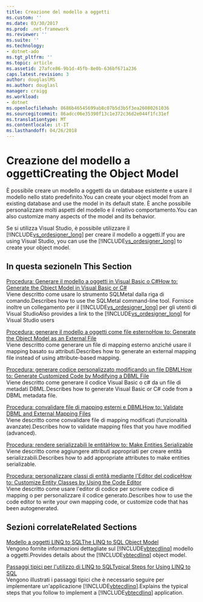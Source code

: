 ```yaml
---
title: Creazione del modello a oggetti
ms.custom: ''
ms.date: 03/30/2017
ms.prod: .net-framework
ms.reviewer: ''
ms.suite: ''
ms.technology:
- dotnet-ado
ms.tgt_pltfrm: ''
ms.topic: article
ms.assetid: 27afce86-9b1d-45fb-8e0b-636bf671a236
caps.latest.revision: 3
author: douglaslMS
ms.author: douglasl
manager: craigg
ms.workload:
- dotnet
ms.openlocfilehash: 8686b46545699ab8c07b5d3b5f3ea26080261036
ms.sourcegitcommit: 86adcc06e35390f13c1e372c36d2e044f1fc31ef
ms.translationtype: MT
ms.contentlocale: it-IT
ms.lasthandoff: 04/26/2018
---
```

# <a name="creating-the-object-model"></a><span data-ttu-id="8b707-102">Creazione del modello a oggetti</span><span class="sxs-lookup"><span data-stu-id="8b707-102">Creating the Object Model</span></span>
<span data-ttu-id="8b707-103">È possibile creare un modello a oggetti da un database esistente e usare il modello nello stato predefinito.</span><span class="sxs-lookup"><span data-stu-id="8b707-103">You can create your object model from an existing database and use the model in its default state.</span></span> <span data-ttu-id="8b707-104">È anche possibile personalizzare molti aspetti del modello e il relativo comportamento.</span><span class="sxs-lookup"><span data-stu-id="8b707-104">You can also customize many aspects of the model and its behavior.</span></span>  
  
 <span data-ttu-id="8b707-105">Se si utilizza Visual Studio, è possibile utilizzare il [!INCLUDE[vs_ordesigner_long](../../../../../../includes/vs-ordesigner-long-md.md)] per creare il modello a oggetti.</span><span class="sxs-lookup"><span data-stu-id="8b707-105">If you are using Visual Studio, you can use the [!INCLUDE[vs_ordesigner_long](../../../../../../includes/vs-ordesigner-long-md.md)] to create your object model.</span></span>  
  
## <a name="in-this-section"></a><span data-ttu-id="8b707-106">In questa sezione</span><span class="sxs-lookup"><span data-stu-id="8b707-106">In This Section</span></span>  
 [<span data-ttu-id="8b707-107">Procedura: Generare il modello a oggetti in Visual Basic o C#</span><span class="sxs-lookup"><span data-stu-id="8b707-107">How to: Generate the Object Model in Visual Basic or C#</span></span>](../../../../../../docs/framework/data/adonet/sql/linq/how-to-generate-the-object-model-in-visual-basic-or-csharp.md)  
 <span data-ttu-id="8b707-108">Viene descritto come usare lo strumento SQLMetal dalla riga di comando.</span><span class="sxs-lookup"><span data-stu-id="8b707-108">Describes how to use the SQLMetal command-line tool.</span></span> <span data-ttu-id="8b707-109">Fornisce inoltre un collegamento per il [!INCLUDE[vs_ordesigner_long](../../../../../../includes/vs-ordesigner-long-md.md)] per gli utenti di Visual Studio</span><span class="sxs-lookup"><span data-stu-id="8b707-109">Also provides a link to the [!INCLUDE[vs_ordesigner_long](../../../../../../includes/vs-ordesigner-long-md.md)] for Visual Studio users</span></span>  
  
 [<span data-ttu-id="8b707-110">Procedura: generare il modello a oggetti come file esterno</span><span class="sxs-lookup"><span data-stu-id="8b707-110">How to: Generate the Object Model as an External File</span></span>](../../../../../../docs/framework/data/adonet/sql/linq/how-to-generate-the-object-model-as-an-external-file.md)  
 <span data-ttu-id="8b707-111">Viene descritto come generare un file di mapping esterno anziché usare il mapping basato su attributi.</span><span class="sxs-lookup"><span data-stu-id="8b707-111">Describes how to generate an external mapping file instead of using attribute-based mapping.</span></span>  
  
 [<span data-ttu-id="8b707-112">Procedura: generare codice personalizzato modificando un file DBML</span><span class="sxs-lookup"><span data-stu-id="8b707-112">How to: Generate Customized Code by Modifying a DBML File</span></span>](../../../../../../docs/framework/data/adonet/sql/linq/how-to-generate-customized-code-by-modifying-a-dbml-file.md)  
 <span data-ttu-id="8b707-113">Viene descritto come generare il codice Visual Basic o c# da un file di metadati DBML.</span><span class="sxs-lookup"><span data-stu-id="8b707-113">Describes how to generate Visual Basic or C# code from a DBML metadata file.</span></span>  
  
 [<span data-ttu-id="8b707-114">Procedura: convalidare file di mapping esterni e DBML</span><span class="sxs-lookup"><span data-stu-id="8b707-114">How to: Validate DBML and External Mapping Files</span></span>](../../../../../../docs/framework/data/adonet/sql/linq/how-to-validate-dbml-and-external-mapping-files.md)  
 <span data-ttu-id="8b707-115">Viene descritto come convalidare file di mapping modificati (funzionalità avanzate).</span><span class="sxs-lookup"><span data-stu-id="8b707-115">Describes how to validate mapping files that you have modified (advanced).</span></span>  
  
 [<span data-ttu-id="8b707-116">Procedura: rendere serializzabili le entità</span><span class="sxs-lookup"><span data-stu-id="8b707-116">How to: Make Entities Serializable</span></span>](../../../../../../docs/framework/data/adonet/sql/linq/how-to-make-entities-serializable.md)  
 <span data-ttu-id="8b707-117">Viene descritto come aggiungere attributi appropriati per creare entità serializzabili.</span><span class="sxs-lookup"><span data-stu-id="8b707-117">Describes how to add appropriate attributes to make entities serializable.</span></span>  
  
 [<span data-ttu-id="8b707-118">Procedura: personalizzare classi di entità mediante l'Editor del codice</span><span class="sxs-lookup"><span data-stu-id="8b707-118">How to: Customize Entity Classes by Using the Code Editor</span></span>](../../../../../../docs/framework/data/adonet/sql/linq/how-to-customize-entity-classes-by-using-the-code-editor.md)  
 <span data-ttu-id="8b707-119">Viene descritto come usare l'editor di codice per scrivere codice di mapping o per personalizzare il codice generato.</span><span class="sxs-lookup"><span data-stu-id="8b707-119">Describes how to use the code editor to write your own mapping code, or customize code that has been autogenerated.</span></span>  
  
## <a name="related-sections"></a><span data-ttu-id="8b707-120">Sezioni correlate</span><span class="sxs-lookup"><span data-stu-id="8b707-120">Related Sections</span></span>  
 [<span data-ttu-id="8b707-121">Modello a oggetti LINQ to SQL</span><span class="sxs-lookup"><span data-stu-id="8b707-121">The LINQ to SQL Object Model</span></span>](../../../../../../docs/framework/data/adonet/sql/linq/the-linq-to-sql-object-model.md)  
 <span data-ttu-id="8b707-122">Vengono fornite informazioni dettagliate sul [!INCLUDE[vbtecdlinq](../../../../../../includes/vbtecdlinq-md.md)] modello a oggetti.</span><span class="sxs-lookup"><span data-stu-id="8b707-122">Provides details about the [!INCLUDE[vbtecdlinq](../../../../../../includes/vbtecdlinq-md.md)] object model.</span></span>  
  
 [<span data-ttu-id="8b707-123">Passaggi tipici per l'utilizzo di LINQ to SQL</span><span class="sxs-lookup"><span data-stu-id="8b707-123">Typical Steps for Using LINQ to SQL</span></span>](../../../../../../docs/framework/data/adonet/sql/linq/typical-steps-for-using-linq-to-sql.md)  
 <span data-ttu-id="8b707-124">Vengono illustrati i passaggi tipici che è necessario seguire per implementare un'applicazione [!INCLUDE[vbtecdlinq](../../../../../../includes/vbtecdlinq-md.md)].</span><span class="sxs-lookup"><span data-stu-id="8b707-124">Explains the typical steps that you follow to implement a [!INCLUDE[vbtecdlinq](../../../../../../includes/vbtecdlinq-md.md)] application.</span></span>
